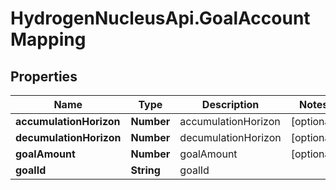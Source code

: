 # HydrogenNucleusApi.GoalAccountMapping

## Properties
Name | Type | Description | Notes
------------ | ------------- | ------------- | -------------
**accumulationHorizon** | **Number** | accumulationHorizon | [optional] 
**decumulationHorizon** | **Number** | decumulationHorizon | [optional] 
**goalAmount** | **Number** | goalAmount | [optional] 
**goalId** | **String** | goalId | 


